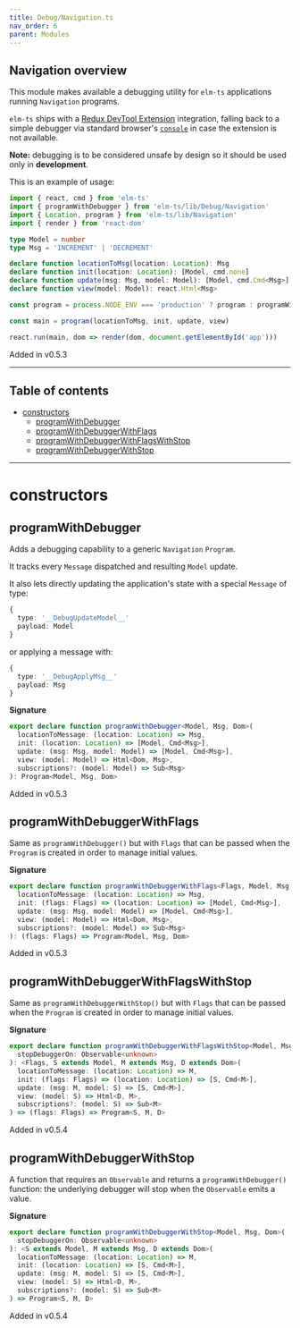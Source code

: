 ```yaml
---
title: Debug/Navigation.ts
nav_order: 6
parent: Modules
---
```


## Navigation overview

This module makes available a debugging utility for `elm-ts` applications running `Navigation` programs.

`elm-ts` ships with a [Redux DevTool Extension](https://github.com/zalmoxisus/redux-devtools-extension) integration, falling back to a simple debugger via standard browser's [`console`](https://developer.mozilla.org/en-US/docs/Web/API/Console) in case the extension is not available.

**Note:** debugging is to be considered unsafe by design so it should be used only in **development**.

This is an example of usage:

```ts
import { react, cmd } from 'elm-ts'
import { programWithDebugger } from 'elm-ts/lib/Debug/Navigation'
import { Location, program } from 'elm-ts/lib/Navigation'
import { render } from 'react-dom'

type Model = number
type Msg = 'INCREMENT' | 'DECREMENT'

declare function locationToMsg(location: Location): Msg
declare function init(location: Location): [Model, cmd.none]
declare function update(msg: Msg, model: Model): [Model, cmd.Cmd<Msg>]
declare function view(model: Model): react.Html<Msg>

const program = process.NODE_ENV === 'production' ? program : programWithDebugger

const main = program(locationToMsg, init, update, view)

react.run(main, dom => render(dom, document.getElementById('app')))
```

Added in v0.5.3

---

<h2 class="text-delta">Table of contents</h2>

- [constructors](#constructors)
  - [programWithDebugger](#programwithdebugger)
  - [programWithDebuggerWithFlags](#programwithdebuggerwithflags)
  - [programWithDebuggerWithFlagsWithStop](#programwithdebuggerwithflagswithstop)
  - [programWithDebuggerWithStop](#programwithdebuggerwithstop)

---

# constructors

## programWithDebugger

Adds a debugging capability to a generic `Navigation` `Program`.

It tracks every `Message` dispatched and resulting `Model` update.

It also lets directly updating the application's state with a special `Message` of type:

```ts
{
  type: '__DebugUpdateModel__'
  payload: Model
}
```

or applying a message with:

```ts
{
  type: '__DebugApplyMsg__'
  payload: Msg
}
```

**Signature**

```ts
export declare function programWithDebugger<Model, Msg, Dom>(
  locationToMessage: (location: Location) => Msg,
  init: (location: Location) => [Model, Cmd<Msg>],
  update: (msg: Msg, model: Model) => [Model, Cmd<Msg>],
  view: (model: Model) => Html<Dom, Msg>,
  subscriptions?: (model: Model) => Sub<Msg>
): Program<Model, Msg, Dom>
```

Added in v0.5.3

## programWithDebuggerWithFlags

Same as `programWithDebugger()` but with `Flags` that can be passed when the `Program` is created in order to manage initial values.

**Signature**

```ts
export declare function programWithDebuggerWithFlags<Flags, Model, Msg, Dom>(
  locationToMessage: (location: Location) => Msg,
  init: (flags: Flags) => (location: Location) => [Model, Cmd<Msg>],
  update: (msg: Msg, model: Model) => [Model, Cmd<Msg>],
  view: (model: Model) => Html<Dom, Msg>,
  subscriptions?: (model: Model) => Sub<Msg>
): (flags: Flags) => Program<Model, Msg, Dom>
```

Added in v0.5.3

## programWithDebuggerWithFlagsWithStop

Same as `programWithDebuggerWithStop()` but with `Flags` that can be passed when the `Program` is created in order to manage initial values.

**Signature**

```ts
export declare function programWithDebuggerWithFlagsWithStop<Model, Msg, Dom>(
  stopDebuggerOn: Observable<unknown>
): <Flags, S extends Model, M extends Msg, D extends Dom>(
  locationToMessage: (location: Location) => M,
  init: (flags: Flags) => (location: Location) => [S, Cmd<M>],
  update: (msg: M, model: S) => [S, Cmd<M>],
  view: (model: S) => Html<D, M>,
  subscriptions?: (model: S) => Sub<M>
) => (flags: Flags) => Program<S, M, D>
```

Added in v0.5.4

## programWithDebuggerWithStop

A function that requires an `Observable` and returns a `programWithDebugger()` function: the underlying debugger will stop when the `Observable` emits a value.

**Signature**

```ts
export declare function programWithDebuggerWithStop<Model, Msg, Dom>(
  stopDebuggerOn: Observable<unknown>
): <S extends Model, M extends Msg, D extends Dom>(
  locationToMessage: (location: Location) => M,
  init: (location: Location) => [S, Cmd<M>],
  update: (msg: M, model: S) => [S, Cmd<M>],
  view: (model: S) => Html<D, M>,
  subscriptions?: (model: S) => Sub<M>
) => Program<S, M, D>
```

Added in v0.5.4
